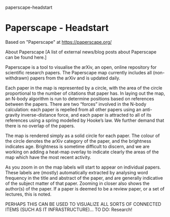 paperscape-headstart
# Paperscape - Headstart


Based on "Paperscape" at https://paperscape.org/

About Paperscape
[A list of external news/blog posts about Paperscape can be found here.]

Paperscape is a tool to visualise the arXiv, an open, online repository for scientific research papers. The Paperscape map currently includes all (non-withdrawn) papers from the arXiv and is updated daily.

Each paper in the map is represented by a circle, with the area of the circle proportional to the number of citations that paper has. In laying out the map, an N-body algorithm is run to determine positions based on references between the papers. There are two “forces” involved in the N-body calculation: each paper is repelled from all other papers using an anti-gravity inverse-distance force, and each paper is attracted to all of its references using a spring modelled by Hooke’s law. We further demand that there is no overlap of the papers.

The map is rendered simply as a solid circle for each paper. The colour of the circle denotes the arXiv category of the paper, and the brightness indicates age. Brightness is sometime difficult to discern, and we are working on adding a heat-map overlay to indicate clearly the areas of the map which have the most recent activity.

As you zoom in on the map labels will start to appear on individual papers. These labels are (mostly) automatically extracted by analysing word frequency in the title and abstract of the paper, and are generally indicative of the subject matter of that paper. Zooming in closer also shows the author(s) of the paper. If a paper is deemed to be a review paper, or a set of lectures, this is noted.

PERHAPS THIS CAN BE USED TO VISUALIZE ALL SORTS OF CONNECTED ITEMS (SUCH AS IT INFRASTRUCTURE)... TO DO: Research!
